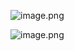 ![image.png](http://upload-images.jianshu.io/upload_images/8649258-b1f43ea01b0291d2.png?imageMogr2/auto-orient/strip%7CimageView2/2/w/1240)

![image.png](http://upload-images.jianshu.io/upload_images/8649258-31e9a7655ae50ddd.png?imageMogr2/auto-orient/strip%7CimageView2/2/w/1240)

